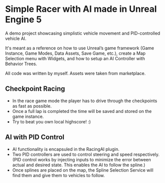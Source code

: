 # Simple Racer with AI made in Unreal Engine 5

A demo project showcasing simplistic vehicle movement and PID-controlled vehicle AI. 

It's meant as a reference on how to use Unreal’s game framework (Game Instance, Game Modes, Data Assets, Save Game, etc.), create a Map Selection menu with Widgets, and how to setup an AI Controller with Behavior Trees.

All code was written by myself. Assets were taken from marketplace.


## Checkpoint Racing

- In the race game mode the player has to drive through the checkpoints as fast as possible.
- Once a full lap is completed the time will be saved and stored on the game instance.
- Try to beat you own local highscore! :)

## AI with PID Control

- AI functionality is encapsuled in the RacingAI plugin.
- Two PID controllers are used to control steering and speed respectively. (PID control works by injecting inputs to minimize the error between actual and desired state. This enables the AI to follow the spline.)
- Once splines are placed on the map, the Spline Selection Service will find them and give them to vehicles to follow.

 
[](https://github.com/ChrisVifzack/unreal-simple-racer/assets/12095036/b96a069a-0654-4027-af20-88d97ad3b66c)
